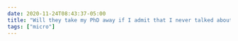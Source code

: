 ```yaml
---
date: 2020-11-24T08:43:37-05:00
title: "Will they take my PhD away if I admit that I never talked about my dissertation in terms of “chapters” and that I don’t understand fully what that means?"
tags: ["micro"]
---
```

